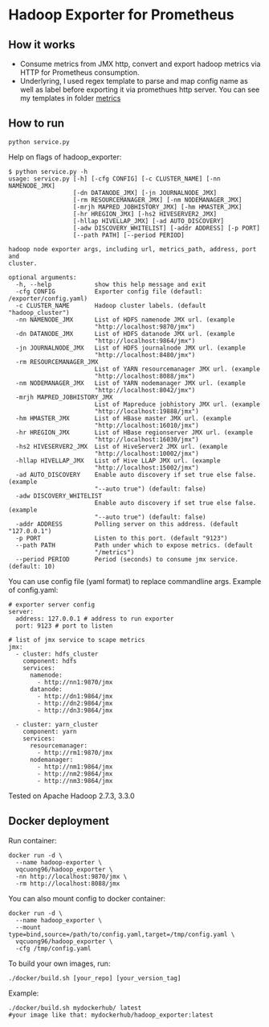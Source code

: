 # Hadoop Exporter for Prometheus

## How it works
- Consume metrics from JMX http, convert and export hadoop metrics via HTTP for Prometheus consumption.
- Underlyring, I used regex template to parse and map config name as well as label before exporting it via promethues http server. You can see my templates in folder [metrics](./metrics)

## How to run
```
python service.py
```

Help on flags of hadoop_exporter:
```
$ python service.py -h
usage: service.py [-h] [-cfg CONFIG] [-c CLUSTER_NAME] [-nn NAMENODE_JMX]
                  [-dn DATANODE_JMX] [-jn JOURNALNODE_JMX]
                  [-rm RESOURCEMANAGER_JMX] [-nm NODEMANAGER_JMX]
                  [-mrjh MAPRED_JOBHISTORY_JMX] [-hm HMASTER_JMX]
                  [-hr HREGION_JMX] [-hs2 HIVESERVER2_JMX]
                  [-hllap HIVELLAP_JMX] [-ad AUTO_DISCOVERY]
                  [-adw DISCOVERY_WHITELIST] [-addr ADDRESS] [-p PORT]
                  [--path PATH] [--period PERIOD]

hadoop node exporter args, including url, metrics_path, address, port and
cluster.

optional arguments:
  -h, --help            show this help message and exit
  -cfg CONFIG           Exporter config file (defautl: /exporter/config.yaml)
  -c CLUSTER_NAME       Hadoop cluster labels. (default "hadoop_cluster")
  -nn NAMENODE_JMX      List of HDFS namenode JMX url. (example
                        "http://localhost:9870/jmx")
  -dn DATANODE_JMX      List of HDFS datanode JMX url. (example
                        "http://localhost:9864/jmx")
  -jn JOURNALNODE_JMX   List of HDFS journalnode JMX url. (example
                        "http://localhost:8480/jmx")
  -rm RESOURCEMANAGER_JMX
                        List of YARN resourcemanager JMX url. (example
                        "http://localhost:8088/jmx")
  -nm NODEMANAGER_JMX   List of YARN nodemanager JMX url. (example
                        "http://localhost:8042/jmx")
  -mrjh MAPRED_JOBHISTORY_JMX
                        List of Mapreduce jobhistory JMX url. (example
                        "http://localhost:19888/jmx")
  -hm HMASTER_JMX       List of HBase master JMX url. (example
                        "http://localhost:16010/jmx")
  -hr HREGION_JMX       List of HBase regionserver JMX url. (example
                        "http://localhost:16030/jmx")
  -hs2 HIVESERVER2_JMX  List of HiveServer2 JMX url. (example
                        "http://localhost:10002/jmx")
  -hllap HIVELLAP_JMX   List of Hive LLAP JMX url. (example
                        "http://localhost:15002/jmx")
  -ad AUTO_DISCOVERY    Enable auto discovery if set true else false. (example
                        "--auto true") (default: false)
  -adw DISCOVERY_WHITELIST
                        Enable auto discovery if set true else false. (example
                        "--auto true") (default: false)
  -addr ADDRESS         Polling server on this address. (default "127.0.0.1")
  -p PORT               Listen to this port. (default "9123")
  --path PATH           Path under which to expose metrics. (default
                        "/metrics")
  --period PERIOD       Period (seconds) to consume jmx service. (default: 10)
```

You can use config file (yaml format) to replace commandline args. Example of config.yaml:
```
# exporter server config
server:
  address: 127.0.0.1 # address to run exporter
  port: 9123 # port to listen

# list of jmx service to scape metrics
jmx:
  - cluster: hdfs_cluster
    component: hdfs
    services:
      namenode:
        - http://nn1:9870/jmx
      datanode:
        - http://dn1:9864/jmx
        - http://dn2:9864/jmx
        - http://dn3:9864/jmx

  - cluster: yarn_cluster
    component: yarn
    services:
      resourcemanager:
        - http://rm1:9870/jmx
      nodemanager:
        - http://nm1:9864/jmx
        - http://nm2:9864/jmx
        - http://nm3:9864/jmx
```

Tested on Apache Hadoop 2.7.3, 3.3.0

## Docker deployment

Run container:
```
docker run -d \
  --name hadoop-exporter \
  vqcuong96/hadoop_exporter \
  -nn http://localhost:9870/jmx \
  -rm http://localhost:8088/jmx
```

You can also mount config to docker container:
```
docker run -d \
  --name hadoop_exporter \
  --mount type=bind,source=/path/to/config.yaml,target=/tmp/config.yaml \
  vqcuong96/hadoop_exporter \
  -cfg /tmp/config.yaml
```

To build your own images, run:
```
./docker/build.sh [your_repo] [your_version_tag]
```

Example:
```
./docker/build.sh mydockerhub/ latest 
#your image like that: mydockerhub/hadoop_exporter:latest
```
